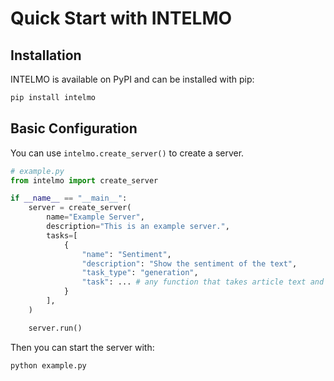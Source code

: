 # Quick Start with INTELMO

## Installation

INTELMO is available on PyPI and can be installed with pip:

```bash
pip install intelmo
```

## Basic Configuration

You can use `intelmo.create_server()` to create a server.

```python
# example.py
from intelmo import create_server

if __name__ == "__main__":
    server = create_server(
		name="Example Server",
		description="This is an example server.",
		tasks=[
			{
				"name": "Sentiment",
                "description": "Show the sentiment of the text",
                "task_type": "generation",
                "task": ... # any function that takes article text and returns a string
			}
		],
    )

	server.run()
```

Then you can start the server with:

```bash
python example.py
```
